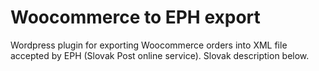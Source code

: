 # Woocommerce to EPH export
Wordpress plugin for exporting Woocommerce orders into XML file accepted by EPH (Slovak Post online service). Slovak description below.
